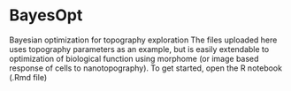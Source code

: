 # BayesOpt
Bayesian optimization for topography exploration
The files uploaded here uses topography parameters as an example, but is easily extendable to optimization of biological function using morphome (or image based response of cells to nanotopography). 
To get started, open the R notebook (.Rmd file)

